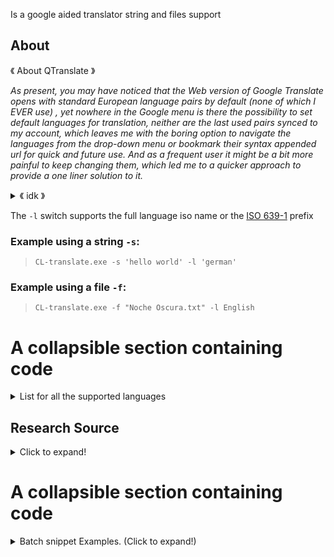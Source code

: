 
Is a google aided translator 
string and files support 

</details>

## About

  <summary> 《 About QTranslate 》</summary>
  
  *As present, you may have noticed that the Web version of Google Translate opens with standard European language pairs by default
  (none of which I EVER use) , yet nowhere in the Google menu is there the possibility to set default languages for translation, neither 
  are the last used pairs synced to my account, which leaves me with the boring option to navigate the
  languages from the drop-down menu or bookmark their syntax appended url for quick and future use. 
  And as a frequent user it might be a bit more painful to keep changing them, which led me to a quicker approach to provide
  a one liner solution to it.*

<details>
  
  <summary> 《 idk 》</summary>
  <p> hello world.</p>
</details>


The ```-l``` switch supports the full language iso name or the [ISO 639-1](https://en.wikipedia.org/wiki/ISO_639-1) prefix


### Example using a string ``-s``:
> ```CL-translate.exe -s 'hello world' -l 'german'```

 ### **Example using a file ```-f```:**
> ```CL-translate.exe -f "Noche Oscura.txt" -l English```

# A collapsible section containing code
<details>

  <summary>List for all the supported languages</summary>

||ISO language name | *[ISO 639-1](https://en.wikipedia.org/wiki/ISO_639-1)*| d|
|--|--|--|--|
|1|English | *en*|
|2|Vietnamese| *vi*|
|3|Turkish||
|4|Swedish||
|5|Russian||
|6|Portuguese||

  
</details>

## Research Source
<details>
  <summary>Click to expand!</summary>
  
  > Here are some of the good old.
  > jodnfdnfdkn issds
  1. [How Google Translate works](https://www.independent.co.uk/life-style/gadgets-and-tech/news/google-translate-how-work-foreign-languages-interpreter-app-search-engine-a8406131.html)
  2. list
     * With some
     * Sub bullets
     
</details>

# A collapsible section containing code

<details>
  
  <summary>Batch snippet Examples. (Click to expand!)</summary>
  
  ```batch
	  set "lang = swahili"
	  for /f "tokens=1,2 delims=." %%a in ('dir /b .txt') do (CL-translator.exe -l %lang% %a
  ```
</details>

#
